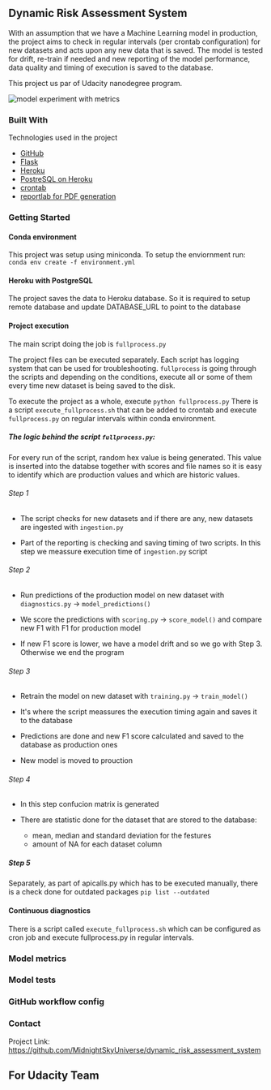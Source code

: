 ## Dynamic Risk Assessment System
With an assumption that we have a Machine Learning model in production, the project
aims to check in regular intervals (per crontab configuration) for new datasets
and acts upon any new data that is saved. 
The model is tested for drift, re-train if needed and new reporting of the model performance,
data quality and timing of execution is saved to the database.

This project us par of Udacity nanodegree program.


![model experiment with metrics](/screenshots/dvc_exp_show.png)

### Built With
Technologies used in the project
* [GitHub](github.com)
* [Flask](https://flask.palletsprojects.com/en/2.0.x/)
* [Heroku](https://heroku.com)
* [PostreSQL on Heroku](https://www.postgresql.org/)
* [crontab](https://man7.org/linux/man-pages/man5/crontab.5.html)
* [reportlab for PDF generation](https://www.reportlab.com/docs/reportlab-userguide.pdf) 


### Getting Started

#### Conda environment
This project was setup using miniconda. To setup the enviornment run:
```conda env create -f environment.yml```

#### Heroku with PostgreSQL
The project saves the data to Heroku database. So it is required to setup remote 
database and update DATABASE_URL to point to the database


#### Project execution

The main script doing the job is `fullprocess.py`

The project files can be executed separately. Each script has logging system that can be used 
for troubleshooting. `fullprocess` is going through the scripts and depending on the conditions,
execute all or some of them every time new dataset is being saved to the disk.

To execute the project as a whole, execute `python fullprocess.py`
There is a script `execute_fullprocess.sh` that can be added to crontab 
and execute `fullprocess.py` on regular intervals within conda environment.


##### The logic behind the script `fullprocess.py`:

For every run of the script, random hex value is being generated. This value is inserted into 
the databse together with scores and file names so it is easy to identify
which are production values and which are historic values.


###### Step 1 
- The script checks for new datasets and if there are any, new datasets are ingested 
with `ingestion.py`

- Part of the reporting is checking and saving timing of two scripts. In this step we meassure
execution time of `ingestion.py` script


###### Step 2 
- Run predictions of the production model on new dataset with `diagnostics.py` -> `model_predictions()`

- We score the predictions with `scoring.py` -> `score_model()` and compare new F1 with F1 for 
production model

- If new F1 score is lower, we have a model drift and so we go with Step 3. 
Otherwise we end the program


###### Step 3
- Retrain the model on new dataset with `training.py` -> `train_model()`

- It's where the script meassures the execution timing again and saves it to the database  

- Predictions are done and new F1 score calculated and saved to the database as production ones

- New model is moved to prouction


###### Step 4

- In this step confucion matrix is generated

- There are statistic done for the dataset that are stored to the database:
	- mean, median and standard deviation for the festures
	- amount of NA for each dataset column
	
##### Step 5
Separately, as part of apicalls.py which has to be executed manually, there is a check done
for outdated packages `pip list --outdated`



#### Continuous diagnostics

There is a script called `execute_fullprocess.sh` which can be configured as cron job
and execute fullprocess.py in regular intervals.


### Model metrics

### Model tests

### GitHub workflow config

### Contact
Project Link: https://github.com/MidnightSkyUniverse/dynamic_risk_assessment_system

## For Udacity Team

